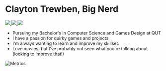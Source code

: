 # Clayton Trewben, Big Nerd 

<p>
	<a href="https://www.linkedin.com/in/clayton-trewben-1a565817a/">
		<img src="https://img.shields.io/badge/-LinkedIn-blue?style=for-the-badge&logo=linkedin" />
  </a>
  <a href="mailto:ctrewben@gmail.com">
		<img src="https://img.shields.io/badge/Gmail-D14836?style=for-the-badge&logo=gmail&logoColor=white" />
	</a>
   
  <a href="https://www.curseforge.com/members/commandrmooselive/projects">
		<img src="https://img.shields.io/badge/CurseForge-1e1e20?style=for-the-badge&logo=curseforge" />
	</a>
</p>

* Pursuing my Bachelor's in Computer Science and Games Design at QUT
* I have a passion for quirky games and projects
* I'm always wanting to learn and improve my skillset.
* Love movies, but I've probably not seen what you're talking about (looking to improve that!)

![Metrics](https://metrics.lecoq.io/CommandrMoose?template=classic&people=1&base.indepth=false&base.hireable=false&people.limit=24&people.identicons=false&people.identicons.hide=false&people.size=28&people.types=followers%2C%20following&people.shuffle=false&config.timezone=Australia%2FBrisbane)
<!---
CommandrMoose/CommandrMoose is a ✨ special ✨ repository because its `README.md` (this file) appears on your GitHub profile.
You can click the Preview link to take a look at your changes.
--->
